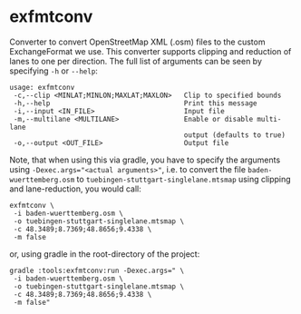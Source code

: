 # exfmtconv

Converter to convert OpenStreetMap XML (.osm) files to the custom ExchangeFormat we use. This converter supports clipping and reduction of lanes to one per direction. The full list of arguments can be seen by specifying `-h` or `--help`:

```shell
usage: exfmtconv
 -c,--clip <MINLAT;MINLON;MAXLAT;MAXLON>   Clip to specified bounds
 -h,--help                                 Print this message
 -i,--input <IN_FILE>                      Input file
 -m,--multilane <MULTILANE>                Enable or disable multi-lane
                                           output (defaults to true)
 -o,--output <OUT_FILE>                    Output file
```

Note, that when using this via gradle, you have to specify the arguments using `-Dexec.args="<actual arguments>"`, i.e. to convert the file `baden-wuerttemberg.osm` to `tuebingen-stuttgart-singlelane.mtsmap` using clipping and lane-reduction, you would call:

```shell
exfmtconv \
 -i baden-wuerttemberg.osm \
 -o tuebingen-stuttgart-singlelane.mtsmap \
 -c 48.3489;8.7369;48.8656;9.4338 \
 -m false
```

or, using gradle in the root-directory of the project:

```
gradle :tools:exfmtconv:run -Dexec.args=" \
 -i baden-wuerttemberg.osm \
 -o tuebingen-stuttgart-singlelane.mtsmap \
 -c 48.3489;8.7369;48.8656;9.4338 \
 -m false"
```
